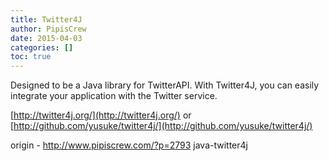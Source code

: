```yaml
---
title: Twitter4J
author: PipisCrew
date: 2015-04-03
categories: []
toc: true
---
```


Designed to be a Java library for TwitterAPI. With Twitter4J, you can easily integrate your application with the Twitter service.

[http://twitter4j.org/](http://twitter4j.org/)
or
[http://github.com/yusuke/twitter4j/](http://github.com/yusuke/twitter4j/)

origin - http://www.pipiscrew.com/?p=2793 java-twitter4j